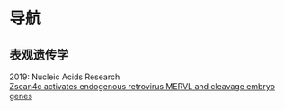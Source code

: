 # 导航

## 表观遗传学

2019: Nucleic Acids Research  
[Zscan4c activates endogenous retrovirus MERVL and cleavage embryo genes](/docs/Appendix_PaperNote/2019-NucleicAcidsResearch-Zscan4c.md)
